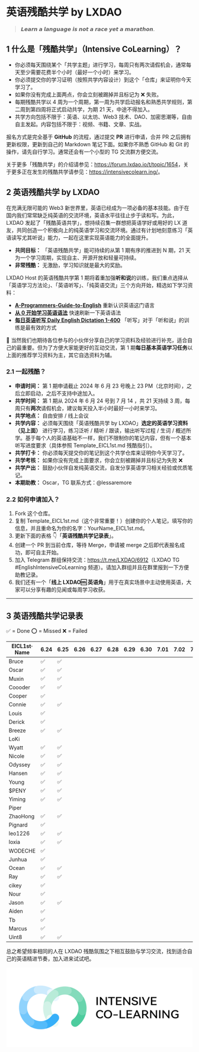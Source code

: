 # 英语残酷共学 by LXDAO

> 𝙇𝙚𝙖𝙧𝙣 𝙖 𝙡𝙖𝙣𝙜𝙪𝙖𝙜𝙚 𝙞𝙨 𝙣𝙤𝙩 𝙖 𝙧𝙖𝙘𝙚 𝙮𝙚𝙩 𝙖 𝙢𝙖𝙧𝙖𝙩𝙝𝙤𝙣.

## 1 什么是「残酷共学」（Intensive CoLearning）？

- 你必须每天围绕某个「共学主题」进行学习，每周只有两次请假机会，通常每天至少需要花费半个小时（最好一个小时）来学习。
- 你必须提交你的学习证明（按照共学内容设计）到这个「仓库」来证明你今天学习了。
- 如果你没有完成上面两点，你会立刻被踢掉并且标记为 ❌ 失败。
- 每期残酷共学以 4 周为一个周期，第一周为共学启动报名和熟悉共学规则，第二周到第四周将正式启动共学，为期 21 天，中途不得加入。
- 共学方向包括不限于：英语、以太坊、Web3 技术、DAO、加密思潮等，自由自主发起。内容包括不限于：视频、书籍、文章、实战。

报名方式是完全基于 **GitHub** 的流程，通过提交 **PR** 进行申请，合并 PR 之后拥有更新权限，更新到自己的 Markdown 笔记下面。如果你不熟悉 GitHub 和 Git 的操作，请先自行学习。通常还会有一个小型的 TG 交流群方便交流。

关于更多「残酷共学」的介绍请参见：<https://forum.lxdao.io/t/topic/1654>，关于更多正在发生的残酷共学请参见：<https://intensivecolearn.ing/>。

## 2 英语残酷共学 by LXDAO

在充满无限可能的 Web3 新世界里，英语已经成为一项必备的基本技能。由于在国内我们常常缺乏纯英语的交流环境，英语水平往往止步于读和写。为此，LXDAO 发起了「残酷英语共学」，想持续召集一群想把英语学好或用好的 LX 道友，共同创造一个积极向上的纯英语学习和交流环境。通过有计划地刻意练习「英语读写尤其听说」能力，一起在这里实现英语能力的全面提升。

- **共同目标：** 「英语残酷共学」能可持续的从第 1 期有序的推进到 N 期，21 天为一个学习周期，实现自主、开源开放和轻量可持续。
- **非常残酷：** 无激励，学习知识就是最大的奖励。

LXDAO Host 的英语残酷共学第 1 期将着重加强**听和说**的训练，我们重点选择从「英语学习方法论」、「英语听写」、「纯英语交流」三个方向开始，精选如下学习资料：

- [**A-Programmers-Guide-to-English**](https://a-programmers-guide-to-english.harryyu.me/) 重新认识英语这门语言
- [**从 0 开始学习英语语法**](https://hzpt-inet-club.github.io/english-note/) 快速刷新一下英语语法
- [**每日英语听写 Daily English Dictation 1-400**](https://www.bilibili.com/video/BV1U7411a7xG?p=3&vd_source=bc0666711d2280c24d54945ab9c11146) 「听写」对于「听和说」的训练是最有效的方式

👏 当然我们也期待各位参与的小伙伴分享自己的学习资料及经验进行补充，适合自己的最重要。但为了方便大家能更好的互动交流，第 1 期**每日基本英语学习任务**以上面的推荐学习资料为主，其它自选资料为辅。

### 2.1 一起残酷？

- **申请时间：** 第 1 期申请截止 2024 年 6 月 23 号晚上 23 PM（北京时间），之后立即启动，之后不支持中途加入。
- **共学时间：** 第 1 期从 2024 年 6 月 24 号到 7 月 14 ，共 21 天持续 3 周，每周只有**两次**请假机会，建议每天投入半小时最好一小时来学习。
- **共学地点：** 自由安排 / 线上会议
- **共学内容：** 必须每天围绕「英语残酷共学 by LXDAO」**选定的英语学习资料（见上面）** 进行学习，练习泛听 / 精听 / 跟读，输出听写过程 / 生词 / 概述所学。基于每个人的英语基础不一样，我们不限制你的笔记内容，但有一个基本听写进度要求（具体参照 Template_EICL1st.md 残酷指引）。
- **共学打卡：** 你必须每天提交你的笔记到这个共学仓库来证明你今天学习了。
- **共学考核：** 如果你没有完成上面要求，你会立刻被踢掉并且标记为失败 ❌
- **共学产出：** 鼓励小伙伴自发纯英语交流，自发分享英语学习相关经验或优质笔记。
- **本期助教：** Oscar，TG 联系方式：@lessaremore

### 2.2 如何申请加入？

1. Fork 这个仓库。
2. 复制 Template_EICL1st.md（这个非常重要！）创建你的个人笔记，填写你的信息，并且重命名为你的名字：YourName_EICL1st.md。
3. 更新下面的表格 👇「**英语残酷共学记录表**」。
4. 创建一个 PR 到当前仓库，等待 Merge，申请被 merge 之后即代表报名成功，即可自主开始。
5. 加入 Telegram 群组保持交流：<https://t.me/LXDAO/6912>（LXDAO TG #EnglishIntensiveCoLearning 频道）。请加入群组并且在群里报到一下方便助教记录。
6. 我们还有一个「**线上 LXDAO🆒 英语角**」用于在真实场景中主动使用英语，大家可以分享有趣的见闻或每周学习收获。

---

## 3 英语残酷共学记录表

✅ = Done ⭕️ = Missed ❌ = Failed

| EICL1st· Name | 6.24 | 6.25 | 6.26 | 6.27 | 6.28 | 6.29 | 6.30 | 7.01 | 7.02 | 7.03 | 7.04 | 7.05 | 7.06 | 7.07 | 7.08 | 7.09 | 7.10 | 7.11 | 7.12 | 7.13 | 7.14 |
| ------------- | ---- | ---- | ---- | ---- | ---- | ---- | ---- | ---- | ---- | ---- | ---- | ---- | ---- | ---- | ---- | ---- | ---- | ---- | ---- | ---- | ---- |
| Bruce         | ✅   | ✅   |      |      |      |      |      |      |      |      |      |      |      |      |      |      |      |      |      |      |      |
| Oscar         | ✅   | ✅ |      |      |      |      |      |      |      |      |      |      |      |      |      |      |      |      |      |      |      |
| Muxin         | ✅   | ✅   |      |      |      |      |      |      |      |      |      |      |      |      |      |      |      |      |      |      |      |
| Coooder       | ✅   | ✅   |      |      |      |      |      |      |      |      |      |      |      |      |      |      |      |      |      |      |      |
| Cooper        | ✅   |      |      |      |      |      |      |      |      |      |      |      |      |      |      |      |      |      |      |      |      |
| Connie        | ✅   | ✅   |      |      |      |      |      |      |      |      |      |      |      |      |      |      |      |      |      |      |      |
| Louis         | ✅   |      |      |      |      |      |      |      |      |      |      |      |      |      |      |      |      |      |      |      |      |
| Derick        | ✅   |      |      |      |      |      |      |      |      |      |      |      |      |      |      |      |      |      |      |      |      |
| Breeze        | ✅   |    ✅  |      |      |      |      |      |      |      |      |      |      |      |      |      |      |      |      |      |      |      |
| LoKi          |      |      |      |      |      |      |      |      |      |      |      |      |      |      |      |      |      |      |      |      |      |
| Wyatt         | ✅   |✅    |      |      |      |      |      |      |      |      |      |      |      |      |      |      |      |      |      |      |      |
| Nicole        | ✅   | ✅   |      |      |      |      |      |      |      |      |      |      |      |      |      |      |      |      |      |      |      |
| Odyssey       | ✅   | ✅   |      |      |      |      |      |      |      |      |      |      |      |      |      |      |      |      |      |      |      |
| Hansen        | ✅   | ✅   |      |      |      |      |      |      |      |      |      |      |      |      |      |      |      |      |      |      |      |
| Young         | ✅   | ✅   |      |      |      |      |      |      |      |      |      |      |      |      |      |      |      |      |      |      |      |
| $PENY         | ✅   | ✅   |      |      |      |      |      |      |      |      |      |      |      |      |      |      |      |      |      |      |      |
| Yiming        | ✅   | ✅   |      |      |      |      |      |      |      |      |      |      |      |      |      |      |      |      |      |      |      |
| Piper         |      |      |      |      |      |      |      |      |      |      |      |      |      |      |      |      |      |      |      |      |      |
| ZhaoHong      | ✅   | ✅   |      |      |      |      |      |      |      |      |      |      |      |      |      |      |      |      |      |      |      |
| Pignard       | ✅   |      |      |      |      |      |      |      |      |      |      |      |      |      |      |      |      |      |      |      |      |
| leo1226       | ✅   | ✅   |      |      |      |      |      |      |      |      |      |      |      |      |      |      |      |      |      |      |      |
| loxia         | ✅   | ✅   |      |      |      |      |      |      |      |      |      |      |      |      |      |      |      |      |      |      |      |
| WODECHE       | ✅   |      |      |      |      |      |      |      |      |      |      |      |      |      |      |      |      |      |      |      |      |
| Junhua        | ✅   |      |      |      |      |      |      |      |      |      |      |      |      |      |      |      |      |      |      |      |      |
| Ocean         | ✅   | ✅   |      |      |      |      |      |      |      |      |      |      |      |      |      |      |      |      |      |      |      |
| Ray           | ✅   | ✅   |      |      |      |      |      |      |      |      |      |      |      |      |      |      |      |      |      |      |      |
| cikey         | ✅   |      |      |      |      |      |      |      |      |      |      |      |      |      |      |      |      |      |      |      |      |
| Nour          | ✅   |      |      |      |      |      |      |      |      |      |      |      |      |      |      |      |      |      |      |      |      |
| Jason         | ✅   | ✅   |      |      |      |      |      |      |      |      |      |      |      |      |      |      |      |      |      |      |      |
| Aiden         | ✅   |      |      |      |      |      |      |      |      |      |      |      |      |      |      |      |      |      |      |      |      |
| Tb            | ✅   |      |      |      |      |      |      |      |      |      |      |      |      |      |      |      |      |      |      |      |      |
| Marcus        | ✅   |      |      |      |      |      |      |      |      |      |      |      |      |      |      |      |      |      |      |      |      |
| Uint8         | ✅   | ✅   |      |      |      |      |      |      |      |      |      |      |      |      |      |      |      |      |      |      |      |

总之希望频率相同的人在 LXDAO 残酷氛围之下相互鼓励与学习交流，找到适合自己的英语精进节奏，加入进来试试吧。

![ICL](img/ICL.png)
